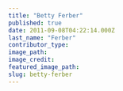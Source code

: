 ```yaml
---
title: "Betty Ferber"
published: true
date: 2011-09-08T04:22:14.000Z
last_name: "Ferber"
contributor_type:
image_path:
image_credit:
featured_image_path:
slug: betty-ferber
---
```

